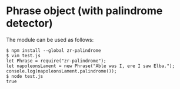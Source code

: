 # Phrase object (with palindrome detector)


The module can be used as follows:

```
$ npm install --global zr-palindrome
$ vim test.js
let Phrase = require("zr-palindrome");
let napoleonsLament = new Phrase("Able was I, ere I saw Elba.");
console.log(napoleonsLament.palindrome());
$ node test.js
true
```